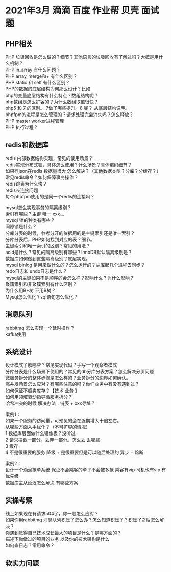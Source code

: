 # 2021年3月 滴滴 百度 作业帮 贝壳 面试题  

  
  ## PHP相关  
PHP 垃圾回收是怎么做的？细节？其他语言的垃圾回收有了解过吗？大概是用什么机制？    
PHP in_array 有什么问题？    
PHP array_merge和+ 有什么区别？  
PHP static 和 self 有什么区别？  
PHP的数据的底层结构为何那么设计？比如  
php的变量底层结构有什么特点？数组结构呢？  
php数组是怎么扩容的？为什么数组取值很快？  
php5 和 7 的区别。 7做了哪些提升。8 呢？ 从底层结构说明。  
phpfpm的进程是怎么管理的？请求处理完会消失吗？怎么释放？  
PHP master worker进程管理  
PHP 执行过程？  
## redis和数据库  

  redis 内部数据结构实现，常见的使用场景？  
redis实现分布式锁，具体怎么使用？什么场景？具体编码细节？  
如果存json在redis 数据量很大 怎么解决？（其他数据类型？分库？分缓存？）  
常见redis命令？如何保障事务操作？  
redis跳表为什么快？  
redis长连接问题  
每个phpfpm使用的是同一个redis的连接吗？  

  mysql怎么实现事务的隔离级别？  
索引有哪些？主键 唯一 xxx。。  
mysql 锁的种类有哪些？   
间隙锁是什么？  
分库分表的时候，参考分开的依据用的是主键索引还是唯一索引？  
分库分表后，PHP如何找到对应的表？细节。  
主键索引和唯一索引的区别？常见的用法？  
acid是什么？常见的隔离级别有哪些？InnoDB默认隔离级别是？  
数据库如何做到这些隔离级别？底层实现。  
mysql binlog 是用来做什么的？怎么运行的？从库起几个进程去同步？  
redo日志和 undo日志是什么？  
mysql的主键如果不是顺序的会怎么样？影响什么？为什么影响？  
聚簇索引和非聚簇索引有什么区别？  
为什么用B+树 不用B树？  
Mysql怎么优化？sql语句怎么优化？  

  
  ## 消息队列  
rabbitmq 怎么实现一个延时操作？  
kafka使用  

  
  
  ## 系统设计  
设计模式了解哪些？常见实现代码？手写一个观察者模式  
分库分表是什么场景下使用的？常见的db分库分表方案？怎么解决分页问题  
微服务拆分的整体步骤是怎么样的？业务拆分的边界如何确认。  
高并发场景怎么应对？有哪些注意的吗？你们业务中有没有遇到过？  
如何保证不超卖库存？【技术 业务 】  
如何用领域驱动指导微服务拆分？  
哈希冲突的时候 解决办法：链表 + xxx寻址？  

  案例1：  
如果一个服务的访问量，可预见的会在近期增大十倍左右。  
从哪些方面入手优化？（不可扩容的情况）  
1 数据库层面做什么镜像表？没听过  
2 请求拦截一部分。丢弃一部分。怎么丢 丢哪些  
3 缓存  
4 不是很重要的服务 降级 + 是很重要但是可以随后处理的 异步 + 熔断  

  
  案例2：  
设计一个滴滴抢单系统 保证不会乘客的单子不会被多抢 乘客有vip 司机也有vip  有优先级  
数据库主从延迟怎么解决 有哪些方案  

  ## 实操考察  
线上如果现在有请求504了，你一般怎么应对？  
如果你用rabbitmq 消息队列积压了怎么办？怎么知道积压了？积压了之后怎么解决？  
你遇到觉得自己技术成长最大的项目是什么？是哪方面的？  
描述下你做过的项目的业务 以及你的技术架构是什么  
如何查日志？常用命令？  

  ## 软实力问题  
